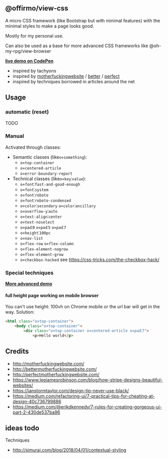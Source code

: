 ## @offirmo/view-css

A micro CSS framework (like Bootstrap but with minimal features)
with the minimal styles to make a page looks good.

Mostly for my personal use.

Can also be used as a base for more advanced CSS frameworks like @oh-my-rpg/view-browser

**[live demo on CodePen](https://codepen.io/Offirmo/pen/qYYWVy)**

* inspired by tachyons
* inspired by [motherfuckingwebsite](http://motherfuckingwebsite.com/) / [better](http://bettermotherfuckingwebsite.com/) / [perfect](http://perfectmotherfuckingwebsite.com/)
* inspired by techniques borrowed in articles around the net



## Usage

### automatic (reset)
TODO

### Manual
Activated through classes:

* Semantic classes (like`o⋄something`):
  * `o⋄top-container`
  * `o⋄centered-article`
  * `o⋄error-boundary-report`
* Technical classes (like`o⋄key⁚value`):
  * `o⋄font⁚fast-and-good-enough`
  * `o⋄font⁚system`
  * `o⋄font⁚roboto`
  * `o⋄font⁚roboto-condensed`
  * `o⋄color⁚secondary`  `o⋄color⁚ancillary`
  * `o⋄overflow-y⁚auto`
  * `o⋄text-align⁚center`
  * `o⋄text-noselect`
  * `o⋄pad⁚0`  `o⋄pad⁚5`  `o⋄pad⁚7`
  * `o⋄height⁚100pc`
  * `o⋄nav-list`
  * `o⋄flex-row`  `o⋄flex-column`
  * `o⋄flex-element-nogrow`
  * `o⋄flex-element-grow`
  * `o⋄checkbox-hacked` see https://css-tricks.com/the-checkbox-hack/
  
### Special techniques

**[More advanced demo](https://codepen.io/Offirmo/pen/zjavzJ)**

#### full height page working on mobile browser
You can't use height: 100vh on Chrome mobile or the url bar will get in the way. Solution:
```html
<html class="o⋄top-container">
	<body class="o⋄top-container">
		<div class="o⋄top-container o⋄centered-article o⋄pad⁚7">
			<p>Hello world</p>
```


## Credits
* http://motherfuckingwebsite.com/
* http://bettermotherfuckingwebsite.com/
* http://perfectmotherfuckingwebsite.com/
* https://www.leejamesrobinson.com/blog/how-stripe-designs-beautiful-websites/
* https://ianstormtaylor.com/design-tip-never-use-black/
* https://medium.com/refactoring-ui/7-practical-tips-for-cheating-at-design-40c736799886
* https://medium.com/@erikdkennedy/7-rules-for-creating-gorgeous-ui-part-2-430de537ba96


## ideas todo
Techniques
* http://simurai.com/blog/2018/04/01/contextual-styling

